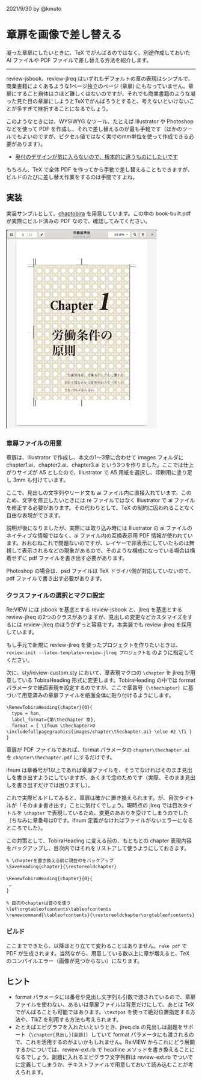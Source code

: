2021/9/30 by @kmuto

# 章扉を画像で差し替える

凝った章扉にしたいときに、TeX でがんばるのではなく、別途作成しておいた AI ファイルや PDF ファイルで差し替える方法を紹介します。

---

review-jsbook、review-jlreq はいずれもデフォルトの章の表現はシンプルで、商業書籍によくあるような1ページ独立のページ (章扉) にもなっていません。章扉にすること自体はさほど難しくはないのですが、それでも商業書籍のような凝った見た目の章扉にしようとTeXでがんばろうとすると、考えないといけないことが多すぎて挫折することになるでしょう。

このようなときには、WYSIWYG なツール、たとえば Illustrator や Photoshop などを使って PDF を作成し、それで差し替えるのが最も手軽です（ほかのツールでもよいのですが、ピクセル値ではなく実寸のmm単位を使って作成できる必要があります）。

- [奥付のデザインが気に入らないので、根本的に違うものにしたいです](https://review-knowledge-ja.readthedocs.io/ja/latest/faq/faq-tex.html#267fc6c93007b15ad7535688d7fbf422)

もちろん、TeX で全体 PDF を作ってから手動で差し替えることもできますが、ビルドのたびに差し替え作業をするのは手間ですよね。

## 実装

実装サンプルとして、[chaptobira](https://github.com/reviewml/reviewknowledge-ja/tree/master/codes/chaptobira) を用意しています。この中の book-built.pdf が実際にビルド済みの PDF なので、確認してみてください。

![扉の差し替え例](images/tobira-1.png)

### 章扉ファイルの用意

章扉は、Illustrator で作成し、本文の1〜3章に合わせて images フォルダに chapter1.ai、chapter2.ai、chapter3.ai という3つを作りました。ここでは仕上がりサイズが A5 としたので、Illustrator で A5 用紙を選択し、印刷用に塗り足し 3mm も付けています。

ここで、見出しの文字列やリード文も ai ファイル内に直接入れています。このため、文字を修正したいときには re ファイルではなく Illustrator で ai ファイルを修正する必要があります。その代わりとして、TeX の制約に囚われることなく自由な表現ができます。

説明が後になりましたが、実際には取り込み時には Illustrator の ai ファイルのネイティブな情報ではなく、ai ファイル内の互換表示用 PDF 情報が使われています。おおむねこれで問題ないのですが、レイヤーで非表示にしていたものは無視して表示されるなどの現象があるので、そのような構成になっている場合は横着せずに pdf ファイルを書き出す必要があります。

Photoshop の場合は、psd ファイルは TeX ドライバ側が対応していないので、pdf ファイルで書き出す必要があります。

### クラスファイルの選択とマクロ設定

Re:VIEW には jsbook を基底とする review-jsbook と、jlreq を基底とする review-jlreq の2つのクラスがありますが、見出しの変更などカスタマイズをするには review-jlreq のほうがずっと容易です。本実装でも review-jlreq を採用しています。

もし手元で新規に review-jlreq を使ったプロジェクトを作りたいときは、`review-init --latex-template=review-jlreq プロジェクト名` のように指定してください。

次に、sty/review-custom.sty において、章表現マクロの `\chapter` を jlreq が用意している TobiraHeading 形式に変更します。TobiraHeading の中では format パラメータで紙面表現を設定するのですが、ここで章番号（`\thechapter`）に基づいて用意済みの章扉ファイルを紙面全体に貼り付けるようにします。

```
\RenewTobiraHeading{chapter}{0}{
  type = han,
  label_format={第\thechapter 章},
  format = { \ifnum \thechapter>0 \includefullpagegraphics{images/chapter\thechapter.ai} \else #2 \fi }
}
```

章扉が PDF ファイルであれば、format パラメータの `chapter\thechapter.ai` を  `chapter\thechapter.pdf` にするだけです。

ifnum は章番号が1以上であれば章扉ファイルを、そうでなければそのまま見出しを書き出すようにしていますが、あくまで念のためです（実際、そのまま見出しを書き出すだけでは困りますし）。

これで実際ビルドしてみると、章扉は確かに置き換えられます。が、目次タイトルが「そのまま書き出す」ことに気付くでしょう。現時点の jlreq では目次タイトルを `\chapter` で表現しているため、変更のあおりを受けてしまうのでした（ちなみに章番号は0です。ifnum 定義がなければファイルがないエラーになるところでした）。

この対策として、TobiraHeading に変える前の、もともとの chapter 表現内容をバックアップし、目次内ではそれをリストアして使うようにしておきます。

```
% \chapterを書き換える前に現在のをバックアップ
\SaveHeading{chapter}{\restoreoldchapter}

\RenewTobiraHeading{chapter}{0}{
 …
}

% 目次のchapterは昔のを使う
\let\orgtableofcontents\tableofcontents
\renewcommand{\tableofcontents}{\restoreoldchapter\orgtableofcontents}
```

### ビルド

ここまでできたら、以降はとり立てて変わることはありません。`rake pdf` で PDF が生成されます。当然ながら、用意している数以上に章が増えると、TeX のコンパイルエラー（画像が見つからない）になります。

## ヒント
- format パラメータには番号や見出し文字列も引数で渡されているので、章扉ファイルを使わない、あるいは章扉ファイルは背景だけにして、あとは TeX でがんばることも可能ではあります。`\textpos` を使って絶対位置指定する方法や、TikZ を利用する方法も考えられます。
- たとえばエピグラフを入れたいというとき、jlreq.cls の見出しは副題をサポート（`\chapter{見出し}[副題]`）していて format パラメータにも渡されるので、これを活用するのがよいかもしれません。Re:VIEW からこれにどう展開するかについては、review-ext.rb で headline メソッドを書き換えることになるでしょう。副題に入れるエピグラフ文字列群は review-ext.rb でついでに定義してしまうか、テキストファイルで用意しておいて読み込むことが考えられます。
